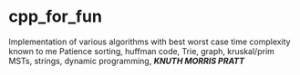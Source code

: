 # cpp_for_fun
Implementation of various algorithms with best worst case time complexity known to me
Patience sorting, huffman code, Trie, graph, kruskal/prim MSTs, strings, dynamic programming, ***KNUTH MORRIS PRATT***
